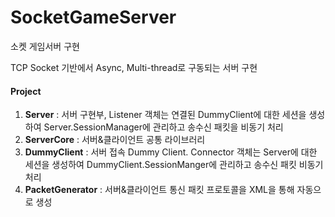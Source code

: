# SocketGameServer
소켓 게임서버 구현

TCP Socket 기반에서 Async, Multi-thread로 구동되는 서버 구현

#### Project

1. **Server** : 서버 구현부, Listener 객체는 연결된 DummyClient에 대한 세션을 생성하여 Server.SessionManager에 관리하고 송수신 패킷을 비동기 처리
2. **ServerCore** : 서버&클라이언트 공통 라이브러리
3. **DummyClient** : 서버 접속 Dummy Client. Connector 객체는 Server에 대한 세션을 생성하여 DummyClient.SessionManger에 관리하고 송수신 패킷 비동기 처리
4. **PacketGenerator** : 서버&클라이언트 통신 패킷 프로토콜을 XML을 통해 자동으로 생성

